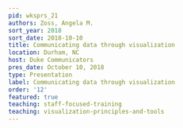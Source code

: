 ```yaml
---
pid: wksprs_21
authors: Zoss, Angela M.
sort_year: 2018
sort_date: 2018-10-10
title: Communicating data through visualization
location: Durham, NC
host: Duke Communicators
pres_date: October 10, 2018
type: Presentation
label: Communicating data through visualization
order: '12'
featured: true
teaching: staff-focused-training
teaching: visualization-principles-and-tools
---
```

